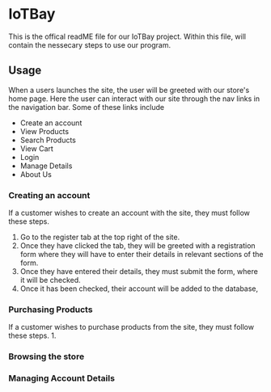 # IoTBay
This is the offical readME file for our IoTBay project.
Within this file, will contain the nessecary steps to use our program.

## Usage
When a users launches the site, the user will be greeted with our store's home page. Here the user can interact with our site through the nav links in the navigation bar. 
Some of these links include
- Create an account
- View Products
- Search Products
- View Cart
- Login
- Manage Details
- About Us

### Creating an account
If a customer wishes to create an account with the site, they must follow these steps.
1. Go to the register tab at the top right of the site.
2. Once they have clicked the tab, they will be greeted with a registration form where they will have to enter their details in relevant sections of the form.
3. Once they have entered their details, they must submit the form, where it will be checked.
4. Once it has been checked, their account will be added to the database,

### Purchasing Products
If a customer wishes to purchase products from the site, they must follow these steps.
1.

### Browsing the store

### Managing Account Details
